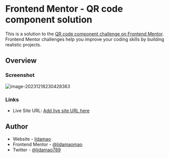 # Frontend Mentor - QR code component solution

This is a solution to the [QR code component challenge on Frontend Mentor](https://www.frontendmentor.io/challenges/qr-code-component-iux_sIO_H). Frontend Mentor challenges help you improve your coding skills by building realistic projects. 

## Overview

### Screenshot

![image-20231218230428363](http://img.lidamao.top/i/2023/12/18/658060217fff8.png)

### Links

- Live Site URL: [Add live site URL here](https://your-live-site-url.com)

## Author

- Website - [lidamao](https://lidamao.top)
- Frontend Mentor - [@lidamaomao](https://www.frontendmentor.io/profile/lidamaomao)
- Twitter - [@lidamao789](https://www.twitter.com/lidamao789)
